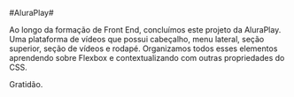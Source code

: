 #AluraPlay#

Ao longo da formação de Front End, concluímos este  projeto da AluraPlay.
Uma plataforma de vídeos que possui cabeçalho, menu lateral, seção superior, seção de vídeos e rodapé.
Organizamos todos esses elementos aprendendo sobre Flexbox e contextualizando com outras propriedades do CSS.

Gratidão.
